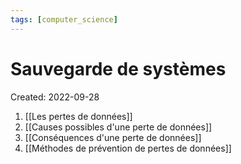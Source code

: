 ```yaml
---
tags: [computer_science] 
---
```

# Sauvegarde de systèmes
Created: 2022-09-28

1. [[Les pertes de données]]
2. [[Causes possibles d'une perte de données]]
3. [[Conséquences d'une perte de données]]
4. [[Méthodes de prévention de pertes de données]]